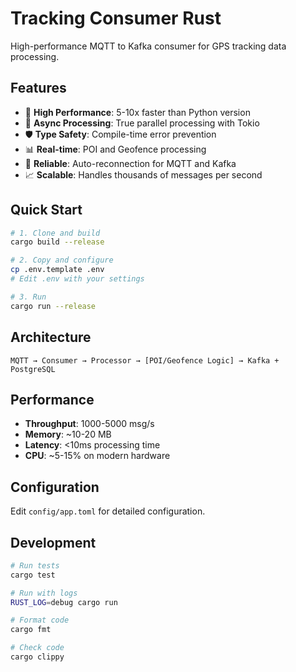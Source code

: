 # Tracking Consumer Rust

High-performance MQTT to Kafka consumer for GPS tracking data processing.

## Features

- 🚀 **High Performance**: 5-10x faster than Python version
- 🔄 **Async Processing**: True parallel processing with Tokio
- 🛡️ **Type Safety**: Compile-time error prevention
- 📊 **Real-time**: POI and Geofence processing
- 🔌 **Reliable**: Auto-reconnection for MQTT and Kafka
- 📈 **Scalable**: Handles thousands of messages per second

## Quick Start

```bash
# 1. Clone and build
cargo build --release

# 2. Copy and configure
cp .env.template .env
# Edit .env with your settings

# 3. Run
cargo run --release
```

## Architecture

```
MQTT → Consumer → Processor → [POI/Geofence Logic] → Kafka + PostgreSQL
```

## Performance

- **Throughput**: 1000-5000 msg/s
- **Memory**: ~10-20 MB
- **Latency**: <10ms processing time
- **CPU**: ~5-15% on modern hardware

## Configuration

Edit `config/app.toml` for detailed configuration.

## Development

```bash
# Run tests
cargo test

# Run with logs
RUST_LOG=debug cargo run

# Format code
cargo fmt

# Check code
cargo clippy
```
